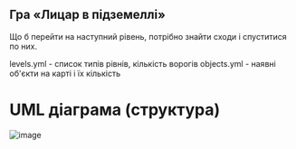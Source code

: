 ## Гра «Лицар в підземеллі»
Що б перейти на наступний рівень, потрібно знайти сходи і спуститися по них.

levels.yml - список типів рівнів, кількість ворогів
objects.yml - наявні об'єкти на карті і їх кількість

# UML діаграма (структура)
![image](https://user-images.githubusercontent.com/43314418/132138257-d99bcc56-c979-4b7b-97dd-e405ea0551f3.png)

